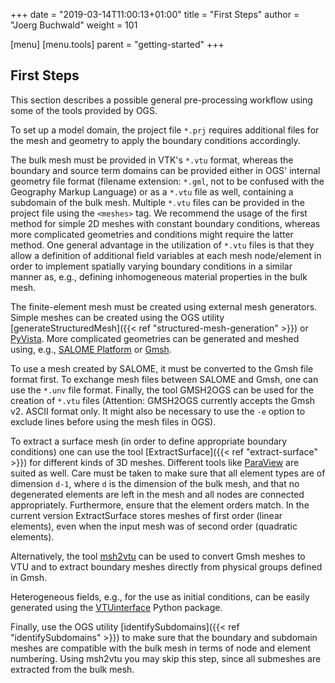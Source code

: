 +++
date = "2019-03-14T11:00:13+01:00"
title = "First Steps"
author = "Joerg Buchwald"
weight = 101

[menu]
  [menu.tools]
    parent = "getting-started"
+++

## First Steps

This section describes a possible general pre-processing workflow using some of the tools provided by OGS.

To set up a model domain, the project file `*.prj` requires additional files for the mesh and geometry to apply the boundary conditions accordingly.

The bulk mesh must be provided in VTK's `*.vtu` format, whereas the boundary and source term domains can be provided either in OGS' internal geometry file format (filename extension: `*.gml`, not to be confused with the Geography Markup Language) or as a `*.vtu` file as well, containing a subdomain of the bulk mesh. Multiple `*.vtu` files can be provided in the project file using the `<meshes>` tag. We recommend the usage of the first method for simple 2D meshes with constant boundary conditions, whereas more complicated geometries and conditions might require the latter method. One general advantage in the utilization of `*.vtu` files is that they allow a definition of additional field variables at each mesh node/element in order to implement spatially varying boundary conditions in a similar manner as, e.g., defining inhomogeneous material properties in the bulk mesh.

The finite-element mesh must be created using external mesh generators. Simple meshes can be created using the OGS utility [generateStructuredMesh]({{< ref "structured-mesh-generation" >}}) or [PyVista](https://docs.pyvista.org).  More complicated geometries can be generated and meshed using, e.g., [SALOME Platform](https://www.salome-platform.org) or [Gmsh](http://gmsh.info).

To use a mesh created by SALOME, it must be converted to the Gmsh file format first. To exchange mesh files between SALOME and Gmsh, one can use the `*.unv` file format. Finally, the tool GMSH2OGS can be used for the creation of `*.vtu` files (Attention: GMSH2OGS currently accepts the Gmsh v2. ASCII format only. It might also be necessary to use the `-e` option to exclude lines before using the mesh files in OGS).

To extract a surface mesh (in order to define appropriate boundary conditions) one can use the tool [ExtractSurface]({{< ref "extract-surface" >}}) for different kinds of 3D meshes. Different tools like [ParaView](https://www.paraview.org/) are suited as well. Care must be taken to make sure that all element types are of dimension `d-1`, where `d` is the dimension of the bulk mesh, and that no degenerated elements are left in the mesh and all nodes are connected appropriately. Furthermore, ensure that the element orders match. In the current version ExtractSurface stores meshes of first order (linear elements), even when the input mesh was of second order (quadratic elements).

Alternatively, the tool [msh2vtu](https://github.com/dominik-kern/msh2vtu) can be used to convert Gmsh meshes to VTU and to extract boundary meshes directly from physical groups defined in Gmsh.

Heterogeneous fields, e.g., for the use as initial conditions, can be easily generated using the [VTUinterface](https://github.com/joergbuchwald/VTUinterface) Python package.

Finally, use the OGS utility [identifySubdomains]({{< ref "identifySubdomains" >}}) to make sure that the boundary and subdomain meshes are compatible with the bulk mesh in terms of node and element numbering. Using msh2vtu you may skip this step, since all submeshes are extracted from the bulk mesh.
